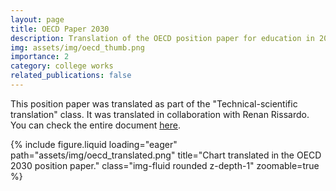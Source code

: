 ```yaml
---
layout: page
title: OECD Paper 2030
description: Translation of the OECD position paper for education in 2030 from English to Portuguese
img: assets/img/oecd_thumb.png
importance: 2
category: college works
related_publications: false
---
```


This position paper was translated as part of the "Technical-scientific translation" class. It was translated in collaboration with Renan Rissardo. You can check the entire document <a href="/assets/pdf/OECD.pdf">here</a>.
<div class="row">
    <div class="col-sm mt-3 mt-md-0">
        {% include figure.liquid loading="eager" path="assets/img/oecd_translated.png" title="Chart translated in the OECD 2030 position paper." class="img-fluid rounded z-depth-1" zoomable=true %}
    </div>
	